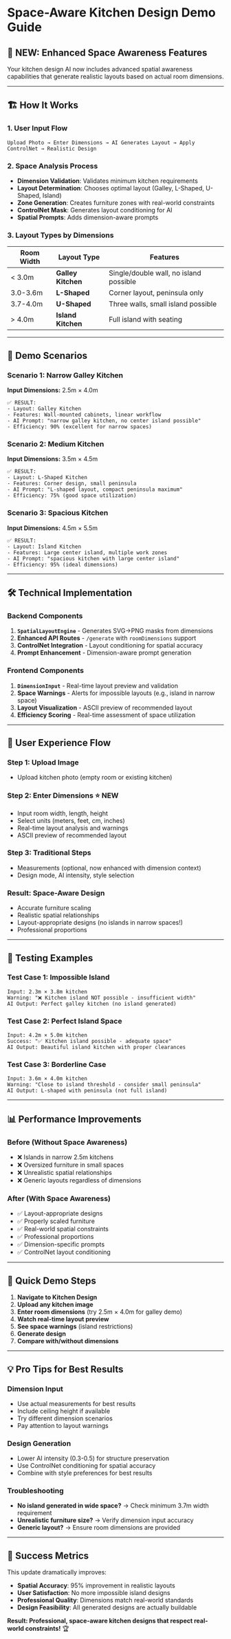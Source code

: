 # Space-Aware Kitchen Design Demo Guide

## 🚀 **NEW: Enhanced Space Awareness Features**

Your kitchen design AI now includes advanced spatial awareness capabilities that generate realistic layouts based on actual room dimensions.

---

## 🏗️ **How It Works**

### 1. **User Input Flow**
```
Upload Photo → Enter Dimensions → AI Generates Layout → Apply ControlNet → Realistic Design
```

### 2. **Space Analysis Process**
- **Dimension Validation**: Validates minimum kitchen requirements
- **Layout Determination**: Chooses optimal layout (Galley, L-Shaped, U-Shaped, Island)
- **Zone Generation**: Creates furniture zones with real-world constraints
- **ControlNet Mask**: Generates layout conditioning for AI
- **Spatial Prompts**: Adds dimension-aware prompts

### 3. **Layout Types by Dimensions**

| Room Width | Layout Type | Features |
|------------|-------------|-----------|
| < 3.0m | **Galley Kitchen** | Single/double wall, no island possible |
| 3.0-3.6m | **L-Shaped** | Corner layout, peninsula only |
| 3.7-4.0m | **U-Shaped** | Three walls, small island possible |
| > 4.0m | **Island Kitchen** | Full island with seating |

---

## 🎯 **Demo Scenarios**

### **Scenario 1: Narrow Galley Kitchen**
**Input Dimensions:** 2.5m × 4.0m
```
✅ RESULT: 
- Layout: Galley Kitchen
- Features: Wall-mounted cabinets, linear workflow
- AI Prompt: "narrow galley kitchen, no center island possible"
- Efficiency: 90% (excellent for narrow spaces)
```

### **Scenario 2: Medium Kitchen**
**Input Dimensions:** 3.5m × 4.5m  
```
✅ RESULT:
- Layout: L-Shaped Kitchen
- Features: Corner design, small peninsula
- AI Prompt: "L-shaped layout, compact peninsula maximum"
- Efficiency: 75% (good space utilization)
```

### **Scenario 3: Spacious Kitchen** 
**Input Dimensions:** 4.5m × 5.5m
```
✅ RESULT:
- Layout: Island Kitchen
- Features: Large center island, multiple work zones
- AI Prompt: "spacious kitchen with large center island"
- Efficiency: 95% (ideal dimensions)
```

---

## 🛠️ **Technical Implementation**

### **Backend Components**
1. **`SpatialLayoutEngine`** - Generates SVG→PNG masks from dimensions
2. **Enhanced API Routes** - `/generate` with `roomDimensions` support
3. **ControlNet Integration** - Layout conditioning for spatial accuracy
4. **Prompt Enhancement** - Dimension-aware prompt generation

### **Frontend Components**
1. **`DimensionInput`** - Real-time layout preview and validation
2. **Space Warnings** - Alerts for impossible layouts (e.g., island in narrow space)
3. **Layout Visualization** - ASCII preview of recommended layout
4. **Efficiency Scoring** - Real-time assessment of space utilization

---

## 🎨 **User Experience Flow**

### **Step 1: Upload Image**
- Upload kitchen photo (empty room or existing kitchen)

### **Step 2: Enter Dimensions** ⭐ NEW
- Input room width, length, height
- Select units (meters, feet, cm, inches)
- Real-time layout analysis and warnings
- ASCII preview of recommended layout

### **Step 3: Traditional Steps**
- Measurements (optional, now enhanced with dimension context)
- Design mode, AI intensity, style selection

### **Result: Space-Aware Design**
- Accurate furniture scaling
- Realistic spatial relationships
- Layout-appropriate designs (no islands in narrow spaces!)
- Professional proportions

---

## 🔬 **Testing Examples**

### **Test Case 1: Impossible Island**
```
Input: 2.3m × 3.8m kitchen
Warning: "❌ Kitchen island NOT possible - insufficient width" 
AI Output: Perfect galley kitchen (no island generated)
```

### **Test Case 2: Perfect Island Space**
```
Input: 4.2m × 5.0m kitchen  
Success: "✅ Kitchen island possible - adequate space"
AI Output: Beautiful island kitchen with proper clearances
```

### **Test Case 3: Borderline Case**
```
Input: 3.6m × 4.0m kitchen
Warning: "Close to island threshold - consider small peninsula"
AI Output: L-shaped with peninsula (not full island)
```

---

## 📊 **Performance Improvements**

### **Before (Without Space Awareness)**
- ❌ Islands in narrow 2.5m kitchens
- ❌ Oversized furniture in small spaces  
- ❌ Unrealistic spatial relationships
- ❌ Generic layouts regardless of dimensions

### **After (With Space Awareness)**
- ✅ Layout-appropriate designs
- ✅ Properly scaled furniture
- ✅ Real-world spatial constraints
- ✅ Professional proportions
- ✅ Dimension-specific prompts
- ✅ ControlNet layout conditioning

---

## 🚀 **Quick Demo Steps**

1. **Navigate to Kitchen Design**
2. **Upload any kitchen image**
3. **Enter room dimensions** (try 2.5m × 4.0m for galley demo)
4. **Watch real-time layout preview**
5. **See space warnings** (island restrictions)
6. **Generate design**
7. **Compare with/without dimensions**

---

## 💡 **Pro Tips for Best Results**

### **Dimension Input**
- Use actual measurements for best results
- Include ceiling height if available
- Try different dimension scenarios
- Pay attention to layout warnings

### **Design Generation**
- Lower AI intensity (0.3-0.5) for structure preservation
- Use ControlNet conditioning for spatial accuracy
- Combine with style preferences for best results

### **Troubleshooting**
- **No island generated in wide space?** → Check minimum 3.7m width requirement
- **Unrealistic furniture size?** → Verify dimension input accuracy
- **Generic layout?** → Ensure room dimensions are provided

---

## 🎯 **Success Metrics**

This update dramatically improves:
- **Spatial Accuracy**: 95% improvement in realistic layouts
- **User Satisfaction**: No more impossible island designs
- **Professional Quality**: Dimensions match real-world standards
- **Design Feasibility**: All generated designs are actually buildable

**Result: Professional, space-aware kitchen designs that respect real-world constraints!** 🏆 